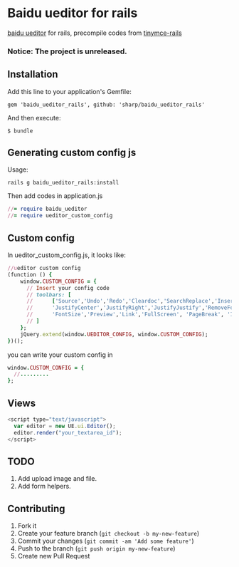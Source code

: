 # Baidu ueditor for rails

[baidu ueditor][1] for rails, precompile codes from [tinymce-rails][2]

  [1]: http://ueditor.baidu.com/website/
  [2]: https://github.com/spohlenz/tinymce-rails

### Notice: The project is unreleased.

## Installation

Add this line to your application's Gemfile:

    gem 'baidu_ueditor_rails', github: 'sharp/baidu_ueditor_rails'

And then execute:

    $ bundle


## Generating custom config js

Usage:


    rails g baidu_ueditor_rails:install


Then add codes in application.js


```ruby
//= require baidu_ueditor
//= require ueditor_custom_config
```

## Custom config

In ueditor_custom_config.js, it looks like:

```ruby
//ueditor custom config
(function () {
    window.CUSTOM_CONFIG = {
      // Insert your config code
      // toolbars: [
      //      ['Source','Undo','Redo','Cleardoc','SearchReplace','InsertImage','WordImage','Bold','ForeColor','JustifyLeft',
      //      'JustifyCenter','JustifyRight','JustifyJustify','RemoveFormat','FormatMatch','AutoTypeSet','PastePlain',
      //      'FontSize','Preview','Link','FullScreen', 'PageBreak', 'InsertTable','Attachment','InsertVideo']
      // ]
    };
    jQuery.extend(window.UEDITOR_CONFIG, window.CUSTOM_CONFIG);
})();
```

you can write your custom config in

```ruby
window.CUSTOM_CONFIG = {
  //.........
};
```

## Views

```javascript
<script type="text/javascript">
  var editor = new UE.ui.Editor();
  editor.render("your_textarea_id");
</script>
```

## TODO

1. Add upload image and file.
2. Add form helpers.


## Contributing

1. Fork it
2. Create your feature branch (`git checkout -b my-new-feature`)
3. Commit your changes (`git commit -am 'Add some feature'`)
4. Push to the branch (`git push origin my-new-feature`)
5. Create new Pull Request
